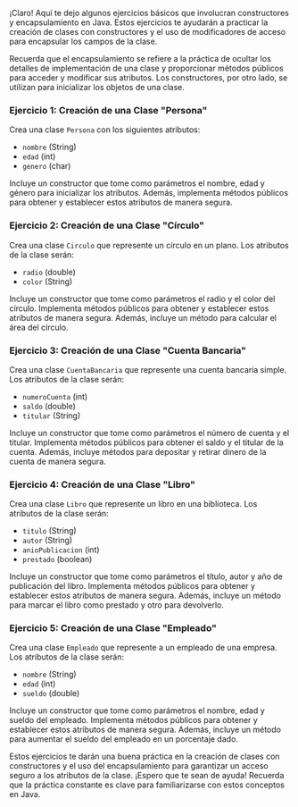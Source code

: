 ¡Claro! Aquí te dejo algunos ejercicios básicos que involucran constructores y encapsulamiento en Java. Estos ejercicios te ayudarán a practicar la creación de clases con constructores y el uso de modificadores de acceso para encapsular los campos de la clase. 

Recuerda que el encapsulamiento se refiere a la práctica de ocultar los detalles de implementación de una clase y proporcionar métodos públicos para acceder y modificar sus atributos. Los constructores, por otro lado, se utilizan para inicializar los objetos de una clase. 

### Ejercicio 1: Creación de una Clase "Persona"

Crea una clase `Persona` con los siguientes atributos:

- `nombre` (String)
- `edad` (int)
- `genero` (char)

Incluye un constructor que tome como parámetros el nombre, edad y género para inicializar los atributos. Además, implementa métodos públicos para obtener y establecer estos atributos de manera segura.

### Ejercicio 2: Creación de una Clase "Círculo"

Crea una clase `Circulo` que represente un círculo en un plano. Los atributos de la clase serán:

- `radio` (double)
- `color` (String)

Incluye un constructor que tome como parámetros el radio y el color del círculo. Implementa métodos públicos para obtener y establecer estos atributos de manera segura. Además, incluye un método para calcular el área del círculo.

### Ejercicio 3: Creación de una Clase "Cuenta Bancaria"

Crea una clase `CuentaBancaria` que represente una cuenta bancaria simple. Los atributos de la clase serán:

- `numeroCuenta` (int)
- `saldo` (double)
- `titular` (String)

Incluye un constructor que tome como parámetros el número de cuenta y el titular. Implementa métodos públicos para obtener el saldo y el titular de la cuenta. Además, incluye métodos para depositar y retirar dinero de la cuenta de manera segura.

### Ejercicio 4: Creación de una Clase "Libro"

Crea una clase `Libro` que represente un libro en una biblioteca. Los atributos de la clase serán:

- `titulo` (String)
- `autor` (String)
- `anioPublicacion` (int)
- `prestado` (boolean)

Incluye un constructor que tome como parámetros el título, autor y año de publicación del libro. Implementa métodos públicos para obtener y establecer estos atributos de manera segura. Además, incluye un método para marcar el libro como prestado y otro para devolverlo.

### Ejercicio 5: Creación de una Clase "Empleado"

Crea una clase `Empleado` que represente a un empleado de una empresa. Los atributos de la clase serán:

- `nombre` (String)
- `edad` (int)
- `sueldo` (double)

Incluye un constructor que tome como parámetros el nombre, edad y sueldo del empleado. Implementa métodos públicos para obtener y establecer estos atributos de manera segura. Además, incluye un método para aumentar el sueldo del empleado en un porcentaje dado.

Estos ejercicios te darán una buena práctica en la creación de clases con constructores y el uso del encapsulamiento para garantizar un acceso seguro a los atributos de la clase. ¡Espero que te sean de ayuda! Recuerda que la práctica constante es clave para familiarizarse con estos conceptos en Java.